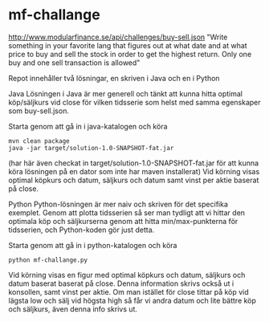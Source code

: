 # mf-challange

http://www.modularfinance.se/api/challenges/buy-sell.json
"Write something in your favorite lang that figures out at what date and at what price to buy and sell the stock in order to get the highest return. Only one buy and one sell transaction is allowed"

Repot innehåller två lösningar, en skriven i Java och en i Python

Java
Lösningen i Java är mer generell och tänkt att kunna hitta optimal köp/säljkurs vid close för vilken tidsserie som helst med samma egenskaper som buy-sell.json.

Starta genom att gå in i java-katalogen och köra
```
mvn clean package
java -jar target/solution-1.0-SNAPSHOT-fat.jar
```
(har här även checkat in target/solution-1.0-SNAPSHOT-fat.jar för att kunna köra lösningen på en dator som inte har maven installerat)
Vid körning visas optimal köpkurs och datum, säljkurs och datum samt vinst per aktie baserat på close.

Python
Python-lösningen är mer naiv och skriven för det specifika exemplet.
Genom att plotta tidsserien så ser man tydligt att vi hittar den optimala köp och säljkurserna genom att hitta min/max-punkterna för tidsserien,
och Python-koden gör just detta. 

Starta genom att gå in i python-katalogen och köra
```
python mf-challange.py
```

Vid körning visas en figur med optimal köpkurs och datum, säljkurs och datum baserat baserat på close.
Denna information skrivs också ut i konsollen, samt vinst per aktie.
Om man istället för close tittar på köp vid lägsta low och sälj vid högsta high så får vi andra datum och lite bättre köp och säljkurs, 
även denna info skrivs ut.

